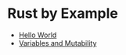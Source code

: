 # Rust by Example

- [Hello World](/hello_world)
- [Variables and Mutability](/variables_and_mutability)